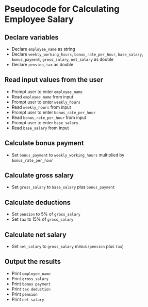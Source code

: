 # Pseudocode for Calculating Employee Salary

## Declare variables
- Declare `employee_name` as string
- Declare `weekly_working_hours`, `bonus_rate_per_hour`, `base_salary`, `bonus_payment`, `gross_salary`, `net_salary` as double
- Declare `pension`, `tax` as double

## Read input values from the user
- Prompt user to enter `employee_name`
- Read `employee_name` from input
- Prompt user to enter `weekly_hours`
- Read `weekly_hours` from input
- Prompt user to enter `bonus_rate_per_hour`
- Read `bonus_rate_per_hour` from input
- Prompt user to enter `base_salary`
- Read `base_salary` from input

## Calculate bonus payment
- Set `bonus_payment` to `weekly_working_hours` multiplied by `bonus_rate_per_hour`

## Calculate gross salary
- Set `gross_salary` to `base_salary` plus `bonus_payment`

## Calculate deductions
- Set `pension` to 5% of `gross_salary`
- Set `tax` to 15% of `gross_salary`

## Calculate net salary
- Set `net_salary` to `gross_salary` minus (`pension` plus `tax`)

## Output the results
- Print `employee_name`
- Print `gross_salary`
- Print `bonus payment`
- Print `tax deduction`
- Print `pension`
- Print `net salary`
